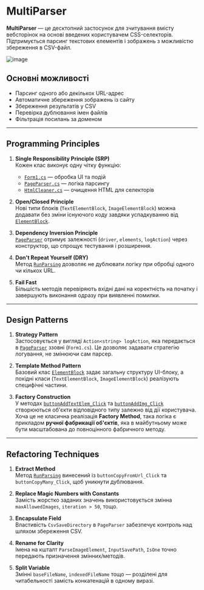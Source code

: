 # MultiParser

**MultiParser** — це десктопний застосунок для зчитування вмісту вебсторінок на основі введених користувачем CSS-селекторів. Підтримується парсинг текстових елементів і зображень з можливістю збереження в CSV-файл.

![image](https://github.com/user-attachments/assets/faab9c76-d6a0-4595-8e60-9c269b670751)

## Основні можливості

- Парсинг одного або декількох URL-адрес
- Автоматичне збереження зображень із сайту
- Збереження результатів у CSV
- Перевірка дублювання імен файлів
- Фільтрація посилань за доменом

---

## Programming Principles

1. **Single Responsibility Principle (SRP)**  
   Кожен клас виконує одну чітку функцію:  
   - [`Form1.cs`](./Form1.cs) — обробка UI та подій  
   - [`PageParser.cs`](./PageParser.cs) — логіка парсингу  
   - [`HtmlCleaner.cs`](./HtmlCleaner.cs) — очищення HTML для селекторів

2. **Open/Closed Principle**  
   Нові типи блоків (`TextElementBlock`, `ImageElementBlock`) можна додавати без зміни існуючого коду завдяки успадкуванню від [`ElementBlock`](./ElementBlock.cs).

3. **Dependency Inversion Principle**  
   [`PageParser`](./PageParser.cs) отримує залежності (`driver`, `elements`, `logAction`) через конструктор, що спрощує тестування і розширення.

4. **Don't Repeat Yourself (DRY)**  
   Метод [`RunParsing`](./Form1.cs#L248-L270) дозволяє не дублювати логіку при обробці одного чи кількох URL.

5. **Fail Fast**  
   Більшість методів перевіряють вхідні дані на коректність на початку і завершують виконання одразу при виявленні помилки.

---

## Design Patterns

1. **Strategy Pattern**  
   Застосовується у вигляді `Action<string> logAction`, яка передається в [`PageParser`](./PageParser.cs) ззовні (`Form1.cs`). Це дозволяє задавати стратегію логування, не змінюючи сам парсер.  

2. **Template Method Pattern**  
   Базовий клас [`ElementBlock`](./ElementBlock.cs) задає загальну структуру UI-блоку, а похідні класи (`TextElementBlock`, `ImageElementBlock`) реалізують специфічні частини.  

3. **Factory Construction**  
   У методах [`buttonAddTextElem_Click`](./Form1.cs#L15-L20) та [`buttonAddImg_Click`](./Form1.cs#L22-L27) створюються об'єкти відповідного типу залежно від дії користувача. Хоча це не класична реалізація **Factory Method**, така логіка є прикладом **ручної фабрикації об'єктів**, яка в майбутньому може бути масштабована до повноцінного фабричного методу.  

---

## Refactoring Techniques

1. **Extract Method**  
   Метод [`RunParsing`](./Form1.cs#L248-L270) винесений із `buttonCopyFromUrl_Click` та `buttonCopyMany_Click`, щоб уникнути дублювання.

2. **Replace Magic Numbers with Constants**  
   Замість жорстко заданих значень використовується змінна `maxAllowedImages`, `iteration > 50`, тощо.

3. **Encapsulate Field**  
   Властивість `CsvSaveDirectory` в `PageParser` забезпечує контроль над шляхом збереження CSV.

4. **Rename for Clarity**  
   Імена на кшталт `ParseImageElement`, `InputSavePath`, `IsOne` точно передають призначення змінних/методів.

5. **Split Variable**  
   Змінні `baseFileName`, `indexedFileName` тощо — розділені для читабельності замість конкатенацій в одному виразі.
